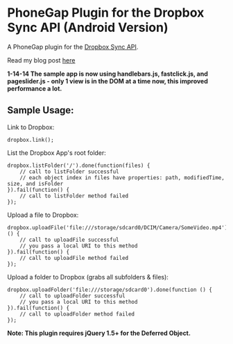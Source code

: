 # PhoneGap Plugin for the Dropbox Sync API (Android Version) #

A PhoneGap plugin for the [Dropbox Sync API](https://www.dropbox.com/developers/sync).

Read my blog post [here](http://rossmartindev.blogspot.com/2013/08/phonegap-plugin-for-dropbox-sync-api.html)

__1-14-14 The sample app is now using handlebars.js, fastclick.js, and pageslider.js - only 1 view is in the DOM at a time now, this improved performance a lot.__

Sample Usage:
-----------
Link to Dropbox:

```
dropbox.link();
```

List the Dropbox App's root folder:
```
dropbox.listFolder('/').done(function(files) {
    // call to listFolder successful
    // each object index in files have properties: path, modifiedTime, size, and isFolder
}).fail(function() {
    // call to listFolder method failed
});
```

Upload a file to Dropbox:
```
dropbox.uploadFile('file:///storage/sdcard0/DCIM/Camera/SomeVideo.mp4').done(function () {
    // call to uploadFile successful
    // you pass a local URI to this method
}).fail(function() {
    // call to uploadFile method failed
});
```

Upload a folder to Dropbox (grabs all subfolders & files):
```
dropbox.uploadFolder('file:///storage/sdcard0').done(function () {
    // call to uploadFolder successful
    // you pass a local URI to this method
}).fail(function() {
    // call to uploadFolder method failed
});
```

__Note: This plugin requires jQuery 1.5+ for the Deferred Object.__
